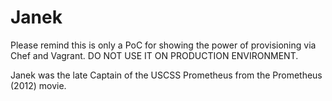 # Janek

Please remind this is only a PoC for showing the power of provisioning via Chef and Vagrant. DO NOT USE IT ON PRODUCTION ENVIRONMENT.

Janek was the late Captain of the USCSS Prometheus from the Prometheus (2012) movie.
